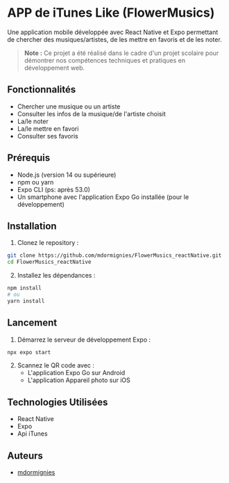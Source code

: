 # APP de iTunes Like (FlowerMusics)

Une application mobile développée avec React Native et Expo permettant de chercher des musiques/artistes, de les mettre en favoris et de les noter.
> **Note :** Ce projet a été réalisé dans le cadre d'un projet scolaire pour démontrer nos compétences techniques et pratiques en développement web.

## Fonctionnalités

- Chercher une musique ou un artiste
- Consulter les infos de la musique/de l'artiste choisit
- La/le noter
- La/le mettre en favori
- Consulter ses favoris

## Prérequis

- Node.js (version 14 ou supérieure)
- npm ou yarn
- Expo CLI (ps: après 53.0)
- Un smartphone avec l'application Expo Go installée (pour le développement)

## Installation

1. Clonez le repository :
```bash
git clone https://github.com/mdormignies/FlowerMusics_reactNative.git
cd FlowerMusics_reactNative
```

2. Installez les dépendances :
```bash
npm install
# ou
yarn install
```

## Lancement

1. Démarrez le serveur de développement Expo :
```bash
npx expo start
```

2. Scannez le QR code avec :
   - L'application Expo Go sur Android
   - L'application Appareil photo sur iOS

## Technologies Utilisées

- React Native
- Expo
- Api iTunes

## Auteurs

- <a href="https://github.com/mdormignies/">mdormignies<a>
